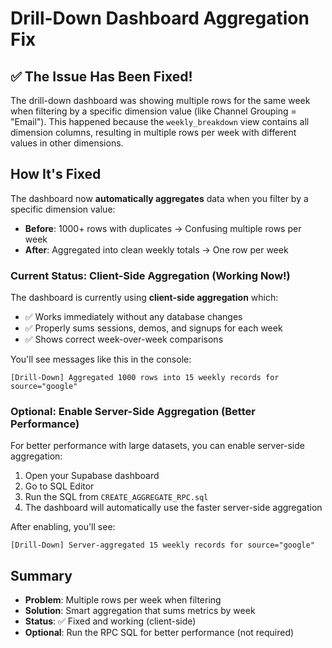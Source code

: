 # Drill-Down Dashboard Aggregation Fix

## ✅ The Issue Has Been Fixed!

The drill-down dashboard was showing multiple rows for the same week when filtering by a specific dimension value (like Channel Grouping = "Email"). This happened because the `weekly_breakdown` view contains all dimension columns, resulting in multiple rows per week with different values in other dimensions.

## How It's Fixed

The dashboard now **automatically aggregates** data when you filter by a specific dimension value:

- **Before**: 1000+ rows with duplicates → Confusing multiple rows per week
- **After**: Aggregated into clean weekly totals → One row per week

### Current Status: Client-Side Aggregation (Working Now!)

The dashboard is currently using **client-side aggregation** which:
- ✅ Works immediately without any database changes
- ✅ Properly sums sessions, demos, and signups for each week
- ✅ Shows correct week-over-week comparisons

You'll see messages like this in the console:
```
[Drill-Down] Aggregated 1000 rows into 15 weekly records for source="google"
```

### Optional: Enable Server-Side Aggregation (Better Performance)

For better performance with large datasets, you can enable server-side aggregation:

1. Open your Supabase dashboard
2. Go to SQL Editor
3. Run the SQL from `CREATE_AGGREGATE_RPC.sql`
4. The dashboard will automatically use the faster server-side aggregation

After enabling, you'll see:
```
[Drill-Down] Server-aggregated 15 weekly records for source="google"
```

## Summary

- **Problem**: Multiple rows per week when filtering
- **Solution**: Smart aggregation that sums metrics by week
- **Status**: ✅ Fixed and working (client-side)
- **Optional**: Run the RPC SQL for better performance (not required)